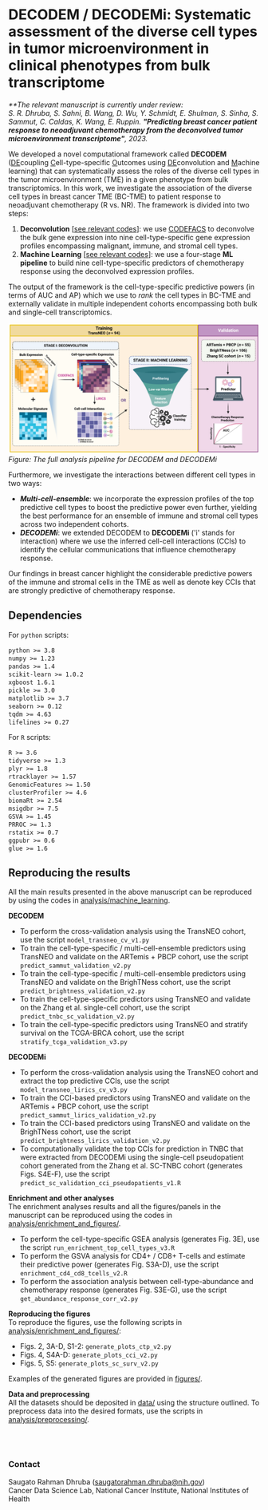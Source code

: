 # DECODEM / DECODEMi: Systematic assessment of the diverse cell types in tumor microenvironment in clinical phenotypes from bulk transcriptome  

<i>**The relevant manuscript is currently under review:   
S. R. Dhruba, S. Sahni, B. Wang, D. Wu, Y. Schmidt, E. Shulman, S. Sinha, S. Sammut, C. Caldas, K. Wang, E. Ruppin. <b>"Predicting breast cancer patient response to neoadjuvant chemotherapy from the deconvolved tumor microenvironment transcriptome"</b>, 2023.  
</i>

We developed a novel computational framework called **DECODEM** (<ins>DE</ins>coupling <ins>C</ins>ell-type-specific <ins>O</ins>utcomes using <ins>DE</ins>convolution and <ins>M</ins>achine learning) that can systematically assess the roles of the diverse cell types in the tumor microenvironment (TME) in a given phenotype from bulk transcriptomics. In this work, we investigate the association of the diverse cell types in breast cancer TME (BC-TME) to patient response to neoadjuvant chemotherapy (R vs. NR). The framework is divided into two steps:  

1. <b>Deconvolution</b> [[see relevant codes](./analysis/deconvolution/)]: we use [CODEFACS](https://github.com/ruppinlab/CODEFACS/) to deconvolve the bulk gene expression into nine cell-type-specific gene expression profiles encompassing malignant, immune, and stromal cell types.  
2. <b>Machine Learning</b> [[see relevant codes](./analysis/machine_learning/)]: we use a four-stage **ML pipeline** to build nine cell-type-specific predictors of chemotherapy response using the deconvolved expression profiles.    

The output of the framework is the cell-type-specific predictive powers (in terms of AUC and AP) which we use to *rank* the cell types in BC-TME and externally validate in multiple independent cohorts encompassing both bulk and single-cell transcriptomics.  

![DECODEM](./figures/Fig1_DECODEM_v2.png)  
*Figure: The full analysis pipeline for DECODEM and DECODEMi*  
  
Furthermore, we investigate the interactions between different cell types in two ways:  
* <b><i>Multi-cell-ensemble</i></b>: we incorporate the expression profiles of the top predictive cell types to boost the predictive power even further, yielding the best performance for an ensemble of immune and stromal cell types across two independent cohorts.  
* <b><i>DECODEMi</i></b>: we extended DECODEM to **DECODEMi** ('i' stands for interaction) where we use the inferred cell-cell interactions (CCIs) to identify the cellular communications that influence chemotherapy response.  

Our findings in breast cancer highlight the considerable predictive powers of the immune and stromal cells in the TME as well as denote key CCIs that are strongly predictive of chemotherapy response.  


## Dependencies  
For `python` scripts:  
```
python >= 3.8  
numpy >= 1.23   
pandas >= 1.4  
scikit-learn >= 1.0.2  
xgboost 1.6.1
pickle >= 3.0  
matplotlib >= 3.7
seaborn >= 0.12
tqdm >= 4.63  
lifelines >= 0.27  
```  
  
For `R` scripts:  
```
R >= 3.6  
tidyverse >= 1.3  
plyr >= 1.8
rtracklayer >= 1.57  
GenomicFeatures >= 1.50
clusterProfiler >= 4.6  
biomaRt >= 2.54  
msigdbr >= 7.5  
GSVA >= 1.45  
PRROC >= 1.3  
rstatix >= 0.7  
ggpubr >= 0.6  
glue >= 1.6  
```


## Reproducing the results
All the main results presented in the above manuscript can be reproduced by using the codes in [analysis/machine_learning](analysis/machine_learning/). 

<b>DECODEM</b>  
- To perform the cross-validation analysis using the TransNEO cohort, use the script `model_transneo_cv_v1.py`  
- To train the cell-type-specific / multi-cell-ensemble predictors using TransNEO and validate on the ARTemis + PBCP cohort, use the script `predict_sammut_validation_v2.py`  
- To train the cell-type-specific / multi-cell-ensemble predictors using TransNEO and validate on the BrighTNess cohort, use the script `predict_brightness_validation_v2.py`  
- To train the cell-type-specific predictors using TransNEO and validate on the Zhang et al. single-cell cohort, use the script `predict_tnbc_sc_validation_v2.py`  
- To train the cell-type-specific predictors using TransNEO and stratify survival on the TCGA-BRCA cohort, use the script `stratify_tcga_validation_v3.py` 


<b>DECODEMi</b>  
- To perform the cross-validation analysis using the TransNEO cohort and extract the top predictive CCIs, use the script `model_transneo_lirics_cv_v3.py`  
- To train the CCI-based predictors using TransNEO and validate on the ARTemis + PBCP cohort, use the script `predict_sammut_lirics_validation_v2.py`  
- To train the CCI-based predictors using TransNEO and validate on the BrighTNess cohort, use the script `predict_brightness_lirics_validation_v2.py`  
- To computationally validate the top CCIs for prediction in TNBC that were extracted from DECODEMi using the single-cell pseudopatient cohort generated from the Zhang et al. SC-TNBC cohort (generates Figs. S4E-F),  use the script `predict_sc_validation_cci_pseudopatients_v1.R`  


<b>Enrichment and other analyses</b>  
The enrichment analyses results and all the figures/panels in the manuscript can be reproduced using the codes in [analysis/enrichment_and_figures/](analysis/enrichment_and_figures/).  
- To perform the cell-type-specific GSEA analysis (generates Fig. 3E), use the script `run_enrichment_top_cell_types_v3.R`
- To perform the GSVA analysis for CD4+ / CD8+ T-cells and estimate their predictive power (generates Fig. S3A-D), use the script `enrichment_cd4_cd8_tcells_v2.R`   
- To perform the association analysis between cell-type-abundance and chemotherapy response (generates Fig. S3E-G), use the script `get_abundance_response_corr_v2.py`  


<b>Reproducing the figures</b>  
To reproduce the figures, use the following scripts in [analysis/enrichment_and_figures/](analysis/enrichment_and_figures/):  
- Figs. 2, 3A-D, S1-2: `generate_plots_ctp_v2.py`  
- Figs. 4, S4A-D: `generate_plots_cci_v2.py`  
- Figs. 5, S5: `generate_plots_sc_surv_v2.py`  

Examples of the generated figures are provided in [figures/](figures/). 


<b>Data and preprocessing</b>  
All the datasets should be deposited in [data/](data/) using the structure outlined. To preprocess data into the desired formats, use the scripts in  [analysis/preprocessing/](analysis/preprocessing/).  


  
<br></br>
### Contact
Saugato Rahman Dhruba (saugatorahman.dhruba@nih.gov)  
Cancer Data Science Lab, National Cancer Institute, National Institutes of Health  
